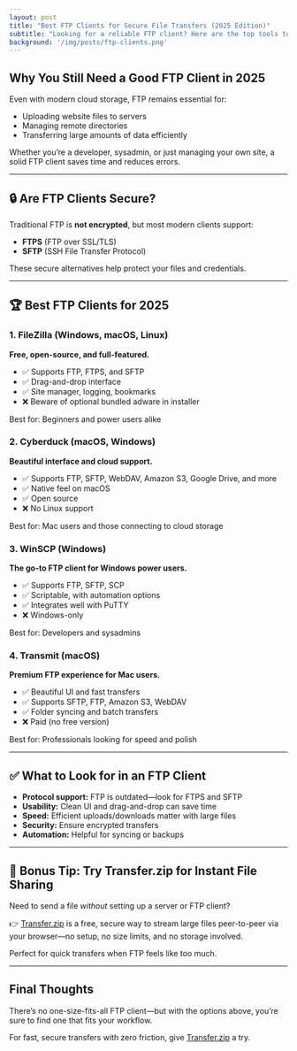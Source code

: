 ```yaml
---
layout: post
title: "Best FTP Clients for Secure File Transfers (2025 Edition)"
subtitle: "Looking for a reliable FTP client? Here are the top tools to transfer files safely and efficiently."
background: '/img/posts/ftp-clients.png'
---
```


## Why You Still Need a Good FTP Client in 2025

Even with modern cloud storage, FTP remains essential for:

- Uploading website files to servers
- Managing remote directories
- Transferring large amounts of data efficiently

Whether you’re a developer, sysadmin, or just managing your own site, a solid FTP client saves time and reduces errors.

---

## 🔒 Are FTP Clients Secure?

Traditional FTP is **not encrypted**, but most modern clients support:

- **FTPS** (FTP over SSL/TLS)
- **SFTP** (SSH File Transfer Protocol)

These secure alternatives help protect your files and credentials.

---

## 🏆 Best FTP Clients for 2025

### 1. **FileZilla (Windows, macOS, Linux)**

**Free, open-source, and full-featured.**

- ✅ Supports FTP, FTPS, and SFTP
- ✅ Drag-and-drop interface
- ✅ Site manager, logging, bookmarks
- ❌ Beware of optional bundled adware in installer

Best for: Beginners and power users alike

### 2. **Cyberduck (macOS, Windows)**

**Beautiful interface and cloud support.**

- ✅ Supports FTP, SFTP, WebDAV, Amazon S3, Google Drive, and more
- ✅ Native feel on macOS
- ✅ Open source
- ❌ No Linux support

Best for: Mac users and those connecting to cloud storage

### 3. **WinSCP (Windows)**

**The go-to FTP client for Windows power users.**

- ✅ Supports FTP, SFTP, SCP
- ✅ Scriptable, with automation options
- ✅ Integrates well with PuTTY
- ❌ Windows-only

Best for: Developers and sysadmins

### 4. **Transmit (macOS)**

**Premium FTP experience for Mac users.**

- ✅ Beautiful UI and fast transfers
- ✅ Supports SFTP, FTP, Amazon S3, WebDAV
- ✅ Folder syncing and batch transfers
- ❌ Paid (no free version)

Best for: Professionals looking for speed and polish

---

## ✅ What to Look for in an FTP Client

- **Protocol support:** FTP is outdated—look for FTPS and SFTP
- **Usability:** Clean UI and drag-and-drop can save time
- **Speed:** Efficient uploads/downloads matter with large files
- **Security:** Ensure encrypted transfers
- **Automation:** Helpful for syncing or backups

---

## 🚀 Bonus Tip: Try Transfer.zip for Instant File Sharing

Need to send a file *without* setting up a server or FTP client?

👉 [Transfer.zip](https://transfer.zip) is a free, secure way to stream large files peer-to-peer via your browser—no setup, no size limits, and no storage involved.

Perfect for quick transfers when FTP feels like too much.

---

## Final Thoughts

There’s no one-size-fits-all FTP client—but with the options above, you’re sure to find one that fits your workflow.

For fast, secure transfers with zero friction, give [Transfer.zip](https://transfer.zip) a try.

